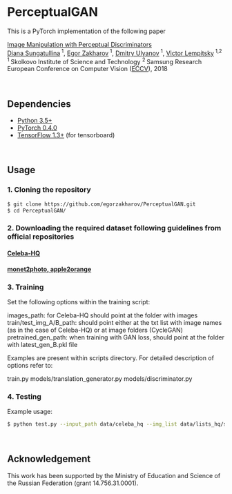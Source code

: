 # PerceptualGAN

This is a PyTorch implementation of the following paper

[Image Manipulation with Perceptual Discriminators](https://arxiv.org/abs/1809.01396) <br/>
[Diana Sungatullina]()<sup> 1</sup>, [Egor Zakharov]()<sup> 1</sup>, [Dmitry Ulyanov]()<sup> 1</sup>, [Victor Lempitsky]()<sup> 1,2</sup>
<br/>
<sup>1 </sup>Skolkovo Institute of Science and Technology <sup>2 </sup>Samsung Research <br/>
European Conference on Computer Vision ([ECCV](https://eccv2018.org/)), 2018

<br/>

## Dependencies
* [Python 3.5+](https://www.continuum.io/downloads)
* [PyTorch 0.4.0](http://pytorch.org/)
* [TensorFlow 1.3+](https://www.tensorflow.org/) (for tensorboard)

<br/>

## Usage

### 1. Cloning the repository
```bash
$ git clone https://github.com/egorzakharov/PerceptualGAN.git
$ cd PerceptualGAN/
```

### 2. Downloading the required dataset following guidelines from official repositories
#### [Celeba-HQ](https://github.com/tkarras/progressive_growing_of_gans)
#### [monet2photo, apple2orange](https://github.com/junyanz/CycleGAN)

### 3. Training

Set the following options within the training script:

images_path: for Celeba-HQ should point at the folder with images
train/test_img_A/B_path: should point either at the txt list with image names (as in the case of Celeba-HQ) or at image folders (CycleGAN)
pretrained_gen_path: when training with GAN loss, should point at the folder with latest_gen_B.pkl file

Examples are present within scripts directory. For detailed description of options refer to:

train.py
models/translation_generator.py
models/discriminator.py

### 4. Testing

Example usage:

```bash
$ python test.py --input_path data/celeba_hq --img_list data/lists_hq/smile_test.txt --net_path runs/celebahq_256p_smile/checkpoints/latest_gen_B.pkl --output_path results/smile_test
```

<br/>

## Acknowledgement

This work has been supported by the Ministry of Education and Science of the Russian Federation (grant 14.756.31.0001).